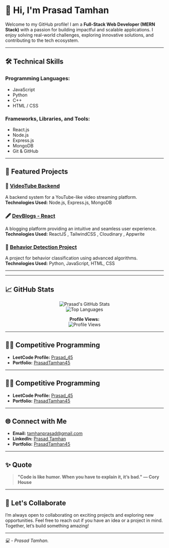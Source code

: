 # 👋 Hi, I'm **Prasad Tamhan**  

Welcome to my GitHub profile! I am a **Full-Stack Web Developer (MERN Stack)** with a passion for building impactful and scalable applications. I enjoy solving real-world challenges, exploring innovative solutions, and contributing to the tech ecosystem.

---

## 🛠️ Technical Skills  

### **Programming Languages:**  
- JavaScript  
- Python  
- C++  
- HTML / CSS  

### **Frameworks, Libraries, and Tools:**  
- React.js  
- Node.js  
- Express.js  
- MongoDB  
- Git & GitHub  

---

## 🌟 Featured Projects  

### 🎥 **[VideoTube Backend](https://github.com/prasadt45/VideoTube_Backend)**  
A backend system for a YouTube-like video streaming platform.  
**Technologies Used:** Node.js, Express.js, MongoDB  

### 🖋️ **[DevBlogs - React](https://github.com/prasadt45/MegaBlog_React)**  
A blogging platform providing an intuitive and seamless user experience.  
**Technologies Used:** ReactJS , TailwindCSS , Cloudinary , Appwrite  

### 🤖 **[Behavior Detection Project](https://github.com/prasadt45/Behavior-Detection-3rd-Year-Project)**  
A project for behavior classification using advanced algorithms.  
**Technologies Used:** Python, JavaScript, HTML, CSS  

---

---

## 📈 GitHub Stats  

<div align="center">

![Prasad's GitHub Stats](https://github-readme-stats.vercel.app/api?username=prasadt45&show_icons=true&theme=radical&hide_border=true)  
![Top Languages](https://github-readme-stats.vercel.app/api/top-langs/?username=prasadt45&layout=compact&theme=radical&hide_border=true)  

<b>Profile Views:</b>  
![Profile Views](https://komarev.com/ghpvc/?username=prasadt45&color=brightgreen&style=flat-square)

</div>

---

## 👨‍💻 Competitive Programming  

- **LeetCode Profile:** [Prasad_45](https://leetcode.com/u/Prasad_45/)  
- **Portfolio:** [PrasadTamhan45](https://codolio.com/profile/PrasadTamhan45)  

---

## 👨‍💻 Competitive Programming  

- **LeetCode Profile:** [Prasad_45](https://leetcode.com/u/Prasad_45/)  
- **Portfolio:** [PrasadTamhan45](https://codolio.com/profile/PrasadTamhan45)  

---

## 🌐 Connect with Me  

- **Email:** [tamhanprasad@gmail.com](mailto:tamhanprasad@gmail.com)  
- **LinkedIn:** [Prasad Tamhan](https://www.linkedin.com/in/prasad-tamhan-20a8a4266/)  
- **Portfolio:** [PrasadTamhan45](https://codolio.com/profile/PrasadTamhan45)  

---

## ✨ Quote  

> **"Code is like humor. When you have to explain it, it’s bad." — Cory House**

---

## 🤝 Let's Collaborate  

I’m always open to collaborating on exciting projects and exploring new opportunities. Feel free to reach out if you have an idea or a project in mind. Together, let’s build something amazing!  

---

*💻 - Prasad Tamhan.*
